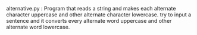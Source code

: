 alternative.py :  Program that reads a string and makes each alternate character uppercase and other alternate character lowercase. 
try to input a sentence and it converts every alternate word uppercase and other alternate word lowercase. 
